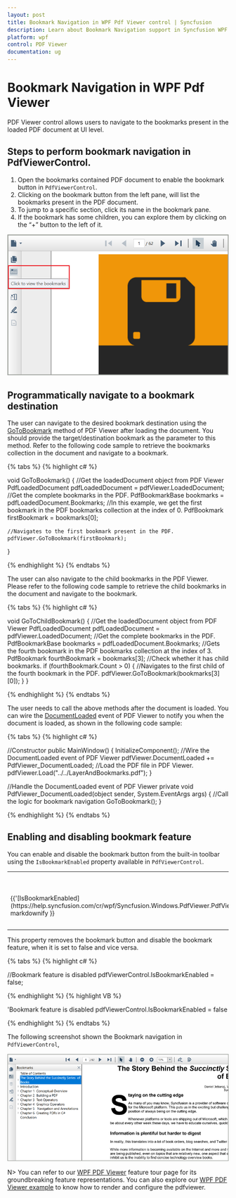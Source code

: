 ```yaml
---
layout: post
title: Bookmark Navigation in WPF Pdf Viewer control | Syncfusion
description: Learn about Bookmark Navigation support in Syncfusion WPF Pdf Viewer control, its elements and more.
platform: wpf
control: PDF Viewer
documentation: ug
---
```


# Bookmark Navigation in WPF Pdf Viewer

PDF Viewer control allows users to navigate to the bookmarks present in the loaded PDF document at UI level. 

## Steps to perform bookmark navigation in PdfViewerControl.

1.	Open the bookmarks contained PDF document to enable the bookmark button in `PdfViewerControl`.
2.	Clicking on the bookmark button from the left pane, will list the bookmarks present in the PDF document.
3.	To jump to a specific section, click its name in the bookmark pane.
4.	If the bookmark has some children, you can explore them by clicking on the “+” button to the left of it.

![WPF PDF Viewer Bookmark Button](Bookmark_Navigation_images/wpf-pdf-viewer-bookmark-button.png)  

## Programmatically navigate to a bookmark destination

The user can navigate to the desired bookmark destination using the [GoToBookmark](https://help.syncfusion.com/cr/wpf/Syncfusion.Windows.PdfViewer.PdfViewerControl.html#Syncfusion_Windows_PdfViewer_PdfViewerControl_GoToBookmark_Syncfusion_Pdf_Interactive_PdfBookmark_) method of PDF Viewer after loading the document. You should provide the target/destination bookmark as the parameter to this method. Refer to the following code sample to retrieve the bookmarks collection in the document and navigate to a bookmark.

{% tabs %}
{% highlight c# %}

void GoToBookmark()
{
    //Get the loadedDocument object from PDF Viewer
    PdfLoadedDocument pdfLoadedDocument = pdfViewer.LoadedDocument;
    //Get the complete bookmarks in the PDF.
    PdfBookmarkBase bookmarks = pdfLoadedDocument.Bookmarks;
    //In this example, we get the first bookmark in the PDF bookmarks collection at the index of 0.
    PdfBookmark firstBookmark = bookmarks[0];

    //Navigates to the first bookmark present in the PDF.
    pdfViewer.GoToBookmark(firstBookmark);
}

{% endhighlight %}
{% endtabs %}

The user can also navigate to the child bookmarks in the PDF Viewer. Please refer to the following code sample to retrieve the child bookmarks in the document and navigate to the bookmark.

{% tabs %}
{% highlight c# %}

void GoToChildBookmark()
{
    //Get the loadedDocument object from PDF Viewer
    PdfLoadedDocument pdfLoadedDocument = pdfViewer.LoadedDocument;
    //Get the complete bookmarks in the PDF.
    PdfBookmarkBase bookmarks = pdfLoadedDocument.Bookmarks;
    //Gets the fourth bookmark in the PDF bookmarks collection at the index of 3.
    PdfBookmark fourthBookmark = bookmarks[3];
    //Check whether it has child bookmarks.
    if (fourthBookmark.Count > 0)
    {
        //Navigates to the first child of the fourth bookmark in the PDF.
        pdfViewer.GoToBookmark(bookmarks[3][0]);
    }
}

{% endhighlight %}
{% endtabs %}

The user needs to call the above methods after the document is loaded. You can wire the [DocumentLoaded](https://help.syncfusion.com/cr/wpf/Syncfusion.Windows.PdfViewer.PdfViewerControl.html#Syncfusion_Windows_PdfViewer_PdfViewerControl_DocumentLoaded) event of PDF Viewer to notify you when the document is loaded, as shown in the following code sample:

{% tabs %}
{% highlight c# %}

//Constructor
public MainWindow()
{
    InitializeComponent();
    //Wire the DocumentLoaded event of PDF Viewer
    pdfViewer.DocumentLoaded += PdfViewer_DocumentLoaded;
    //Load the PDF file in PDF Viewer.
    pdfViewer.Load("../../LayerAndBookmarks.pdf");
}

//Handle the DocumentLoaded event of PDF Viewer
private void PdfViewer_DocumentLoaded(object sender, System.EventArgs args)
{
    //Call the logic for bookmark navigation
    GoToBookmark();
}

{% endhighlight %}
{% endtabs %}

## Enabling and disabling bookmark feature

You can enable and disable the bookmark button from the built-in toolbar using the `IsBookmarkEnabled` property available in `PdfViewerControl`.

<table>
<tr>
<th>
Property</th><th>
Action</th></tr>
<tr>
<td>
{{'[IsBookmarkEnabled](https://help.syncfusion.com/cr/wpf/Syncfusion.Windows.PdfViewer.PdfViewerControl.html#Syncfusion_Windows_PdfViewer_PdfViewerControl_IsBookmarkEnabled)'| markdownify }}</td><td>
Enables or disables the bookmark feature.</td></tr>
</table>

This property removes the bookmark button and disable the bookmark feature, when it is set to false and vice versa.

{% tabs %}
{% highlight c# %}

//Bookmark feature is disabled
pdfViewerControl.IsBookmarkEnabled = false;

{% endhighlight %}
{% highlight VB %}

'Bookmark feature is disabled
pdfViewerControl.IsBookmarkEnabled = false

{% endhighlight %}
{% endtabs %}

The following screenshot shown the Bookmark navigation in `PdfViewerControl`,

![WPF PDF Viewer Enabling and Disabling Bookmark Feature](Bookmark_Navigation_images/wpf-pdf-viewer-enabling-and-disabling-bookmark-feature.png)


N> You can refer to our [WPF PDF Viewer](https://www.syncfusion.com/wpf-controls/pdf-viewer) feature tour page for its groundbreaking feature representations. You can also explore our [WPF PDF Viewer example](https://github.com/syncfusion/wpf-demos) to know how to render and configure the pdfviewer.